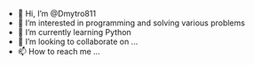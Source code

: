 - 👋 Hi, I’m @Dmytro811
- 👀 I’m interested in programming and solving various problems
- 🌱 I’m currently learning Python
- 💞️ I’m looking to collaborate on ...
- 📫 How to reach me ...

<!---
Dmytro811/Dmytro811 is a ✨ special ✨ repository because its `README.md` (this file) appears on your GitHub profile.
You can click the Preview link to take a look at your changes.
--->
